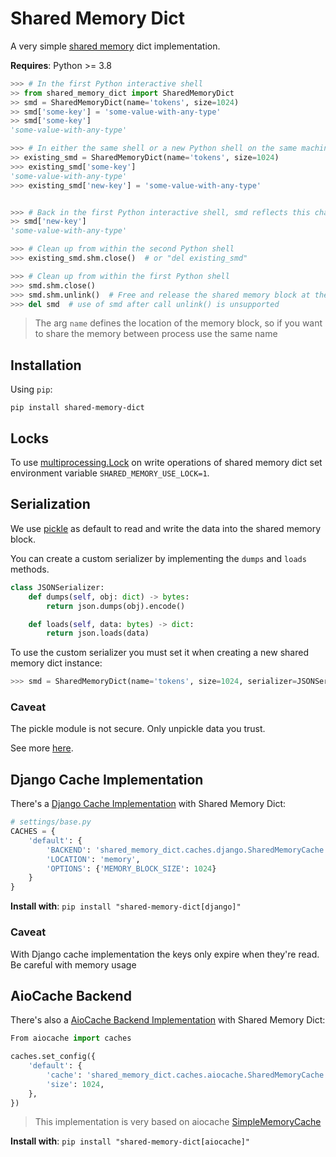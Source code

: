 # Shared Memory Dict
A very simple [shared memory](https://docs.python.org/3/library/multiprocessing.shared_memory.html) dict implementation.

**Requires**: Python >= 3.8

```python
>>> # In the first Python interactive shell
>> from shared_memory_dict import SharedMemoryDict
>> smd = SharedMemoryDict(name='tokens', size=1024)
>> smd['some-key'] = 'some-value-with-any-type'
>> smd['some-key']
'some-value-with-any-type'

>>> # In either the same shell or a new Python shell on the same machine
>> existing_smd = SharedMemoryDict(name='tokens', size=1024)
>>> existing_smd['some-key']
'some-value-with-any-type'
>>> existing_smd['new-key'] = 'some-value-with-any-type'


>>> # Back in the first Python interactive shell, smd reflects this change
>> smd['new-key']
'some-value-with-any-type'

>>> # Clean up from within the second Python shell
>>> existing_smd.shm.close()  # or "del existing_smd"

>>> # Clean up from within the first Python shell
>>> smd.shm.close()
>>> smd.shm.unlink()  # Free and release the shared memory block at the very end
>>> del smd  # use of smd after call unlink() is unsupported
```

> The arg `name` defines the location of the memory block, so if you want to share the memory between process use the same name

## Installation
Using `pip`:
```shell
pip install shared-memory-dict
```

## Locks
To use [multiprocessing.Lock](https://docs.python.org/3.8/library/multiprocessing.html#multiprocessing.Lock) on write operations of shared memory dict set environment variable `SHARED_MEMORY_USE_LOCK=1`.

## Serialization

We use [pickle](https://docs.python.org/3/library/pickle.html) as default to read and write the data into the shared memory block.

You can create a custom serializer by implementing the `dumps` and `loads` methods.

```python
class JSONSerializer:
    def dumps(self, obj: dict) -> bytes:
        return json.dumps(obj).encode()

    def loads(self, data: bytes) -> dict:
        return json.loads(data)
```

To use the custom serializer you must set it when creating a new shared memory dict instance:
 
```python
>>> smd = SharedMemoryDict(name='tokens', size=1024, serializer=JSONSerializer())
```

### Caveat

The pickle module is not secure. Only unpickle data you trust.

See more [here](https://docs.python.org/3/library/pickle.html).


## Django Cache Implementation
There's a [Django Cache Implementation](https://docs.djangoproject.com/en/3.0/topics/cache/) with Shared Memory Dict:

```python
# settings/base.py
CACHES = {
    'default': {
        'BACKEND': 'shared_memory_dict.caches.django.SharedMemoryCache',
        'LOCATION': 'memory',
        'OPTIONS': {'MEMORY_BLOCK_SIZE': 1024}
    }
}
```

**Install with**: `pip install "shared-memory-dict[django]"`

### Caveat
With Django cache implementation the keys only expire when they're read. Be careful with memory usage


## AioCache Backend
There's also a [AioCache Backend Implementation](https://aiocache.readthedocs.io/en/latest/caches.html) with Shared Memory Dict:

```python
From aiocache import caches

caches.set_config({
    'default': {
        'cache': 'shared_memory_dict.caches.aiocache.SharedMemoryCache',
        'size': 1024,
    },
})
```

> This implementation is very based on aiocache [SimpleMemoryCache](https://aiocache.readthedocs.io/en/latest/caches.html#simplememorycache)

**Install with**: `pip install "shared-memory-dict[aiocache]"`
